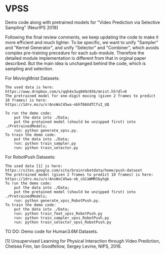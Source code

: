 # VPSS
Demo code along with pretrained models for "Video Prediction via Selective Sampling" (NeurIPS 2018)

Following the final review comments, we keep updating the code to make it more efficient and much lighter. 
To be specific, we want to unify "Sampler" and "Kernel Generator", and unify "Selector" and "Combiner", which avoids complex pre-training precedure for each sub-module.
Therefore the detailed module implementation is different from that in orginal paper described. But the main idea is unchanged behind the code, which is sampling and selection.

For MovingMnist Datasets:

    The used data is here:
    https://www.dropbox.com/s/qqh4x3uq049z956/mnist.h5?dl=0
    The pretrained model for one-digit moving (given 2 frames to predict 10 frames) is here:
    https://1drv.ms/u/s!AnsWsC45wa-nbhT0AXdTCfsI_UQ
    
    To run the demo code: 
        put the data into ./Data; 
        put the pretained model (should be unzipped first) into ./PretrainedModels; 
        run: python generate_vpss.py. 
    To train the demo code:
        put the data into ./Data; 
        run: python train_sampler.py
        run: python train_selector.py
For RobotPush Datasets:

    The used data [1] is here:
    https://sites.google.com/site/brainrobotdata/home/push-dataset 
    The pretrained model (given 2 frames to predict 10 frames) is here:
    https://1drv.ms/u/s!AnsWsC45wa-nb_cGCaWMRSbyhgk
    To run the demo code: 
        put the data into ./Data; 
        put the pretained model (should be unzipped first) into ./PretrainedModels; 
        run: python generate_vpss_RobotPush.py. 
    To train the demo code:
        put the data into ./Data;
        run: python train_feat_vpss_RobotPush.py
        run: python train_sampler_vpss_RobotPush.py
        run: python train_selector_vpss_RobotPush.py
TO DO:
    Demo code for Human3.6M Datasets.

[1] Unsupervised Learning for Physical Interaction through Video Prediction, Chelsea Finn, Ian Goodfellow, Sergey Levine, NIPS, 2016.
